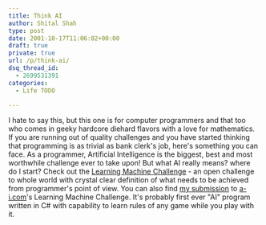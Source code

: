 ```yaml
---
title: Think AI
author: Shital Shah
type: post
date: 2001-10-17T11:06:02+00:00
draft: true
private: true
url: /p/think-ai/
dsq_thread_id:
  - 2699531391
categories:
  - Life TODO

---
```

I hate to say this, but this one is for computer programmers and that too who comes in geeky hardcore diehard flavors with a love for mathematics. If you are running out of quality challenges and you have started thinking that programming is as trivial as bank clerk's job, here's something you can face. As a programmer, Artificial Intelligence is the biggest, best and most worthwhile challenge ever to take upon! But what AI really means? where do I start? Check out the [Learning Machine Challenge][1] - an open challenge to whole world with crystal clear definition of what needs to be achieved from programmer's point of view. You can also find [my submission][2] to [a-i.com][3]'s Learning Machine Challenge. It's probably first ever "AI" program written in C# with capability to learn rules of any game while you play with it.

 [1]: http://www.a-i.com/ "A-i.com's learning Machine Challange"
 [2]: https://github.com/sytelus/LandP101 "My LearnAndPlay program submitted for www.a-i.com's Learning Machine Challange"
 [3]: http://www.a-i.com "Company who organized The Learning Machine Challange"
